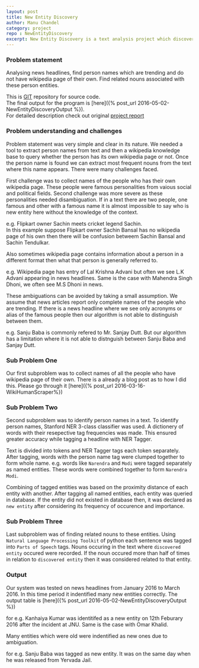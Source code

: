 ```yaml
---
layout: post
title: New Entity Discovery
author: Manu Chandel
category: project
repo : NewEntityDiscovery
excerpt: New Entity Discovery is a text analysis project which discovers new popular person entity from news headlines along with related nouns. 
---
```


### Problem statement

Analysing news headlines, find person names which are trending and do not have wikipedia page of their own. Find related nouns associated with these person entities. 

This is [GIT](https://github.com/manuchandel/NewEntityDiscovery) repository for source code.<br>
The final output for the program is [here]({% post_url 2016-05-02-NewEntityDiscoveryOutput %}).<br>
For detailed description check out original [project report](/assets/files/NewEntityDiscoveryReport.pdf)


### Problem understanding and challenges

Problem statement was very simple and clear in its nature. We needed a tool to extract person names from text and then a wikipedia knowledge base to query whether the person has its own wikipedia page or not. Once the person name is found we can extract most frequent nouns from the text where this name appears.
There were many challenges faced.

First challenge was to collect names of the people who has their own wikipedia page. These people were famous personalities from vaious social and political fields. Second challenge was more severe as these personalities needed disambiguation. If in a text there are two people, one famous and other with a famous name it is almost impossible to say who is new entity here without the knowledge of the context.

e.g. Flipkart owner Sachin meets cricket legend Sachin.  
In this example suppose Flipkart owner Sachin Bansal has no wikipedia page of his own then there will be confusion betweem Sachin Bansal and Sachin Tendulkar.

Also sometimes wikipedia page contains information about a person in a different format then what that person is generally referred to.

e.g. Wikipedia page has entry of Lal Krishna Advani but often we see L.K Advani appearing in news headlines. Same is the case with Mahendra Singh Dhoni, we often see M.S Dhoni in news.

These ambiguations can be avoided by taking a small assumption. We assume that news articles report only complete names of the people who are trending. If there is a news headline where we see only acronyms or alias of the famous people then our algorithm is not able to distinguish between them.

e.g. Sanju Baba is commonly refered to Mr. Sanjay Dutt. But our algorithm has a limitation where it is not able to distnguish between Sanju Baba and Sanjay Dutt.

### Sub Problem One

Our first subproblem was to collect names of all the people who have wikipedia page of their own. There is a already a blog post as to how I did this. Please go through it [here]({% post_url 2016-03-16-WikiHumanScraper%})

### Sub Problem Two

Second subproblem was to identify person names in a text. To identify person names, Stanford NER 3-class classifier was used. A dictionery of words with their resepective tag frequencies was made. This ensured greater accuracy while tagging a headline with NER Tagger. 

Text is divided into tokens and NER Tagger tags each token separately. After tagging, words with the person name tag were clumped together to form whole name. e.g. words like `Narendra` and `Modi` were tagged separately as named entities. These words were combined together to form `Narendra Modi`.

Combining of tagged entities was based on the proximity distance of each entity with another. After tagging all named entities, each entity was queried in database. If the entity did not existed in database then, it was declared as `new entity` after considering its frequency of occurence and importance.

### Sub Problem Three

Last subproblem was of finding related nouns to these entities. Using `Natural Language Processing Toolkit` of python each sentence was tagged into `Parts of Speech` tags. Nouns occuring in the text where `discovered entity` occured were recorded. If the noun occured more than half of times in relation to `discovered entity` then it was considered related to that entity.

### Output

Our system was tested on news headlines from January 2016 to March 2016. In this time period it indentified many new entities correctly. The output table is [here]({% post_url 2016-05-02-NewEntityDiscoveryOutput %})

for e.g. Kanhaiya Kumar was identitifed as a new entity on 12th Feburary 2016 after the incident at JNU. Same is the case with Omar Khalid.

Many entities which were old were indentified as new ones due to ambiguation.

for e.g. Sanju Baba was tagged as new entity. It was on the same day when he was released from Yervada Jail.

